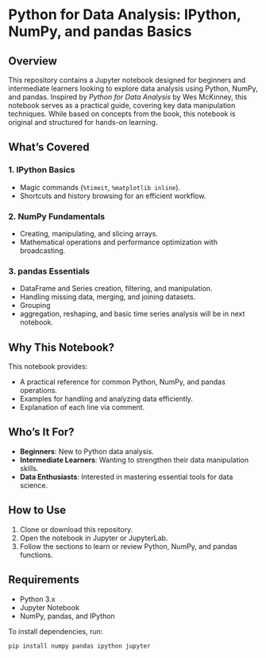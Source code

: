 # Python for Data Analysis: IPython, NumPy, and pandas Basics

## Overview

This repository contains a Jupyter notebook designed for beginners and intermediate learners looking to explore data analysis using Python, NumPy, and pandas. Inspired by *Python for Data Analysis* by Wes McKinney, this notebook serves as a practical guide, covering key data manipulation techniques. While based on concepts from the book, this notebook is original and structured for hands-on learning.

## What’s Covered

### 1. **IPython Basics**
- Magic commands (`%timeit`, `%matplotlib inline`).
- Shortcuts and history browsing for an efficient workflow.

### 2. **NumPy Fundamentals**
- Creating, manipulating, and slicing arrays.
- Mathematical operations and performance optimization with broadcasting.
  

### 3. **pandas Essentials**
- DataFrame and Series creation, filtering, and manipulation.
- Handling missing data, merging, and joining datasets.
- Grouping
- aggregation, reshaping, and basic time series analysis will be in next notebook.

## Why This Notebook?

This notebook provides:
- A practical reference for common Python, NumPy, and pandas operations.
- Examples for handling and analyzing data efficiently.
- Explanation of each line via comment.

## Who’s It For?
- **Beginners**: New to Python data analysis.
- **Intermediate Learners**: Wanting to strengthen their data manipulation skills.
- **Data Enthusiasts**: Interested in mastering essential tools for data science.

## How to Use
1. Clone or download this repository.
2. Open the notebook in Jupyter or JupyterLab.
3. Follow the sections to learn or review Python, NumPy, and pandas functions.

## Requirements
- Python 3.x
- Jupyter Notebook
- NumPy, pandas, and IPython

To install dependencies, run:

```bash
pip install numpy pandas ipython jupyter
